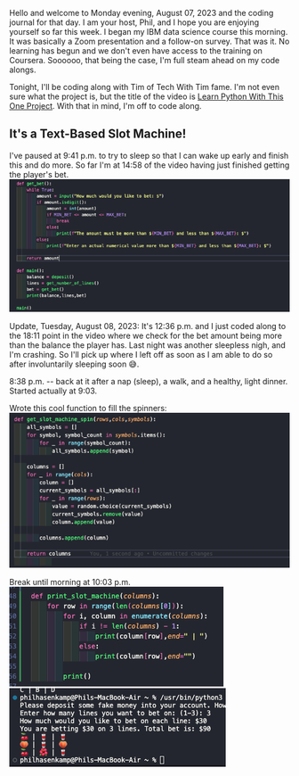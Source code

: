 Hello and welcome to Monday evening, August 07, 2023 and the coding journal for that day. I am your host, Phil, and I hope you are enjoying yourself so far this week. I began my IBM data science course this morning. It was basically a Zoom presentation and a follow-on survey. That was it. No learning has begun and we don't even have access to the training on Coursera. Soooooo, that being the case, I'm full steam ahead on my code alongs.

Tonight, I'll be coding along with Tim of Tech With Tim fame. I'm not even sure what the project is, but the title of the video is [Learn Python With This One Project][def]. With that in mind, I'm off to code along.

[def]: https://www.youtube.com/watch?v=th4OBktqK1I

## It's a Text-Based Slot Machine!

I've paused at 9:41 p.m. to try to sleep so that I can wake up early and finish this and do more. So far I'm at 14:58 of the video having just finished getting the player's bet.
![image of the python code][def2]

[def2]: <Screen Shot 2023-08-07 at 9.43.15 PM.png>

Update, Tuesday, August 08, 2023: It's 12:36 p.m. and I just coded along to the 18:11 point in the video where we check for the bet amount being more than the balance the player has. Last night was another sleepless nigh, and I'm crashing. So I'll pick up where I left off as soon as I am able to do so after involuntarily sleeping soon 😅.

8:38 p.m. -- back at it after a nap (sleep), a walk, and a healthy, light dinner. Started actually at 9:03.

Wrote this cool function to fill the spinners:
![Alt text][def3]

[def3]: <Screen Shot 2023-08-08 at 9.29.56 PM.png>

Break until morning at 10:03 p.m.
![Alt text](<Screen Shot 2023-08-08 at 10.06.08 PM.png>)
![Alt text](<Screen Shot 2023-08-08 at 10.06.29 PM.png>)
